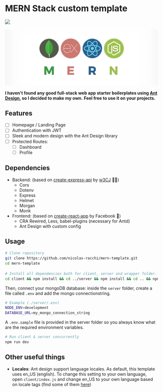 # MERN Stack custom template

![](https://img.shields.io/badge/Stack-MERN-informational)

<img src="./design/mern.jpeg"></img>

**I haven't found any good full-stack web app starter boilerplates using [Ant Design](https://ant.design), so I decided to make my own.**
**Feel free to use it on your projects.**

## Features

- [ ] Homepage / Landing Page
- [ ] Authentication with JWT
- [ ] Sleek and modern design with the Ant Design library
- [ ] Protected Routes:
  - [ ] Dashboard
  - [ ] Profile

## Dependencies

- Backend: (based on [create-express-api](https://www.npmjs.com/package/create-express-api) by [w3CJ](https://github.com/w3cj) 🙏🏻)
  - Cors
  - Dotenv
  - Express
  - Helmet
  - Morgan
  - Monk
- Frontend: (based on [create-react-app](https://github.com/facebook/create-react-app) by Facebook 🤙)
  - CRA Rewired, Less, babel-plugins (necessary for Antd)
  - Ant Design with custom config

## Usage

```bash
# Clone repository
git clone https://github.com/nicolas-racchi/mern-template.git
cd mern-template

# Install all dependencies both for client, server and wrapper folder.
cd client && npm install && cd ../server && npm install && cd .. && npm install
```

Then, connect your mongoDB database:
inside the `server` folder, create a file called `.env` and add the mongo connectionstring.

```bash
# Example (./server/.env)
NODE_ENV=development
DATABASE_URL=my_mongo_connection_string
```

A `.env.sample` file is provided in the server folder so you always know what are the required environment variables.

```bash
# Run client & server concurrently
npm run dev
```

## Other useful things

- **Locales**: Ant design support language locales. As default, this template uses en_US (english). To change this setting to your own language, open `client/index.js` and change en_US to your own language based on locale tags (find some of them [here](https://www.oracle.com/java/technologies/javase/jdk8-jre8-suported-locales.html#util-text))
